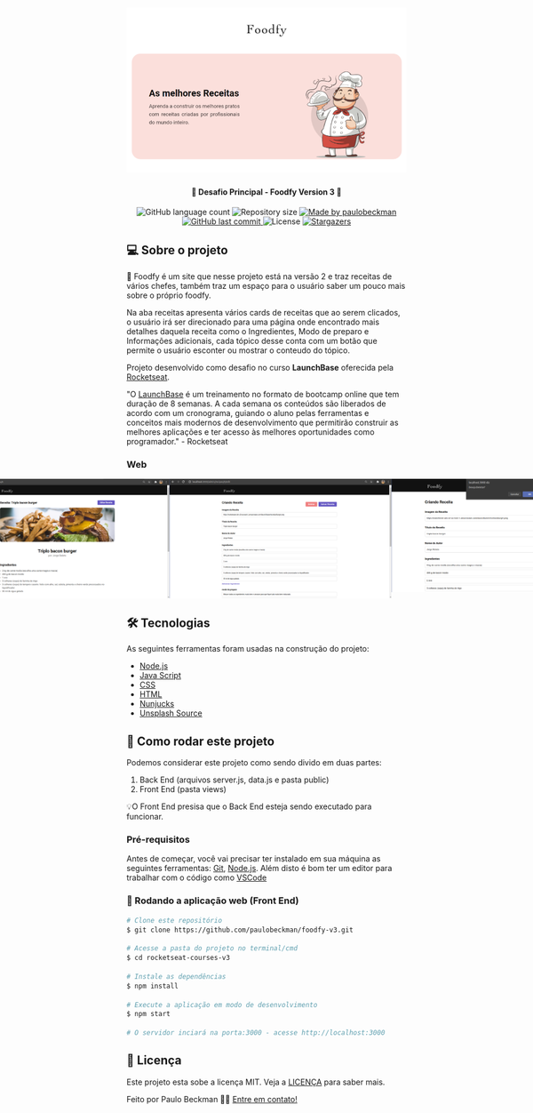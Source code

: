 <h1 align="center">
     <img alt="foodfy-v3" title="#foodfy-v3" src="./github-assets/capa.png" width="700px">
</h1>
 
<h4 align="center"> 
	🚀 Desafio Principal - Foodfy Version 3 🚀
</h4>

<p align="center">
  <img alt="GitHub language count" src="https://img.shields.io/github/languages/count/paulobeckman/foodfy-v3?color=%2304D361">

  <img alt="Repository size" src="https://img.shields.io/github/repo-size/paulobeckman/foodfy-v3">

  	
  <a href="https://www.linkedin.com/in/paulobeckman/">
    <img alt="Made by paulobeckman" src="https://img.shields.io/badge/made%20by-paulobeckman-%2304D361">
  </a>
	
  
  <a href="https://github.com/paulobeckman/foodfy-v3/commits/master">
    <img alt="GitHub last commit" src="https://img.shields.io/github/last-commit/paulobeckman/foodfy-v3">
  </a>

  <img alt="License" src="https://img.shields.io/badge/license-MIT-brightgreen">
   <a href="https://github.com/paulobeckman/foodfy-v3/stargazers">
    <img alt="Stargazers" src="https://img.shields.io/github/stars/paulobeckman/foodfy-v3?style=social">
  </a>
</p>


## 💻 Sobre o projeto

🍛 Foodfy é um site que nesse projeto está na versão 2 e traz receitas de vários chefes, também traz um espaço para o usuário saber um pouco mais sobre o próprio foodfy.

Na aba receitas apresenta vários cards de receitas que ao serem clicados, o usuário irá ser direcionado para uma página onde encontrado mais detalhes daquela receita como o Ingredientes, Modo de preparo e Informações adicionais, cada tópico desse conta com um botão que permite o usuário esconter ou mostrar o conteudo do tópico.


Projeto desenvolvido como desafio no curso **LaunchBase** oferecida pela [Rocketseat](rs).

"O [LaunchBase](lb) é um treinamento no formato de bootcamp online que tem duração de 8 semanas. A cada semana os conteúdos são liberados de acordo com um cronograma, guiando o aluno pelas ferramentas e conceitos mais modernos de desenvolvimento que permitirão construir as melhores aplicações e ter acesso às melhores oportunidades como programador." - Rocketseat


### Web

<p align="center" style="display: flex; align-items: flex-start; justify-content: center;">
	
  <img alt="foodfy-v3" title="#foodfy-v3" src="./github-assets/foodfy3.gif" width="800px">

  <img alt="foodfy-v3" title="#foodfy-v3" src="./github-assets/pagina1.png" width="400px">

  <img alt="foodfy-v3" title="#foodfy-v3" src="./github-assets/pagina2.png" width="400px">
  
  <img alt="foodfy-v3" title="#foodfy-v3" src="./github-assets/pagina3.png" width="400px">
  
  <img alt="foodfy-v3" title="#foodfy-v3" src="./github-assets/pagina4.png" width="400px">
  
  <img alt="foodfy-v3" title="#foodfy-v3" src="./github-assets/pagina5.png" width="400px">
  
</p>

## 🛠 Tecnologias

As seguintes ferramentas foram usadas na construção do projeto:

- [Node.js][nodejs]
- [Java Script][js]
- [CSS][CSS]
- [HTML][HTML]
- [Nunjucks][Nunjucks]
- [Unsplash Source][API]


## 🚀 Como rodar este projeto

Podemos considerar este projeto como sendo divido em duas partes:
1. Back End (arquivos server.js, data.js e pasta public) 
2. Front End (pasta views)

💡O Front End presisa que o Back End esteja sendo executado para funcionar.

### Pré-requisitos

Antes de começar, você vai precisar ter instalado em sua máquina as seguintes ferramentas:
[Git](https://git-scm.com), [Node.js][nodejs]. 
Além disto é bom ter um editor para trabalhar com o código como [VSCode][vscode]

### 🧭 Rodando a aplicação web (Front End)

```bash
# Clone este repositório
$ git clone https://github.com/paulobeckman/foodfy-v3.git

# Acesse a pasta do projeto no terminal/cmd
$ cd rocketseat-courses-v3

# Instale as dependências
$ npm install

# Execute a aplicação em modo de desenvolvimento
$ npm start

# O servidor inciará na porta:3000 - acesse http://localhost:3000
```


## 📝 Licença

Este projeto esta sobe a licença MIT. Veja a [LICENÇA](license) para saber mais.

Feito por Paulo Beckman 👋🏽 [Entre em contato!](https://www.linkedin.com/in/paulobeckman/)

[nodejs]: https://nodejs.org/
[vscode]: https://code.visualstudio.com/
[license]: https://opensource.org/licenses/MIT
[rs]: https://rocketseat.com.br
[lb]: https://pages.rocketseat.com.br/launchbase/inscricao/5
[js]: https://developer.mozilla.org/pt-BR/docs/Aprender/JavaScript
[CSS]: https://developer.mozilla.org/pt-BR/docs/Web/CSS
[HTML]: https://developer.mozilla.org/pt-BR/docs/Web/HTML
[Nunjucks]: https://www.npmjs.com/package/nunjucks
[API]: https://source.unsplash.com/
